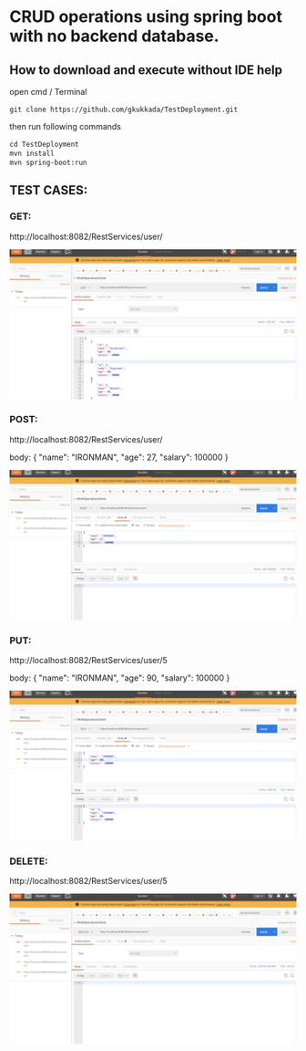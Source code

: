 # CRUD operations using spring boot with no backend database.

## How to download and execute without IDE help


open cmd / Terminal

```
git clone https://github.com/gkukkada/TestDeployment.git
```

then run following commands

```
cd TestDeployment
mvn install
mvn spring-boot:run
```

## TEST CASES:

### GET:
http://localhost:8082/RestServices/user/

![alt text](https://github.com/gkukkada/TestDeployment/blob/master/demo/GET.png)

### POST:
http://localhost:8082/RestServices/user/

body: 
{
    "name": "IRONMAN",
    "age": 27,
    "salary": 100000
}

![alt text](https://github.com/gkukkada/TestDeployment/blob/master/demo/POST.png)

### PUT:
http://localhost:8082/RestServices/user/5


body: 
{
    "name": "IRONMAN",
    "age": 90,
    "salary": 100000
}

![alt text](https://github.com/gkukkada/TestDeployment/blob/master/demo/PUT.png)

### DELETE:
http://localhost:8082/RestServices/user/5

![alt text](https://github.com/gkukkada/TestDeployment/blob/master/demo/DELETE.png)
